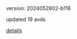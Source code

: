 version: 2024052802-b116

updated 19 avds

[details](https://github.com/0x74f917491bfa7ebfa379/ali_avd_db/blob/master/change_log/2024/05/28/02/b116.txt)